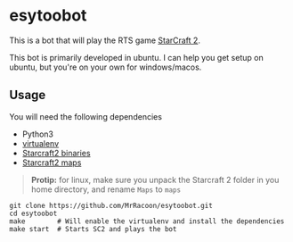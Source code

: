 esytoobot
=========

This is a bot that will play the RTS game [StarCraft 2](https://starcraft2.com/en-us/).

This bot is primarily developed in ubuntu. I can help you get setup on ubuntu, but you're on your own for windows/macos.

Usage
-------

You will need the following dependencies

* Python3
* [virtualenv](https://virtualenv.pypa.io/en/latest/)
* [Starcraft2 binaries](https://github.com/Blizzard/s2client-proto#downloads)
* [Starcraft2 maps](https://github.com/Blizzard/s2client-proto#map-packs)

> **Protip:** for linux, make sure you unpack the Starcraft 2 folder in you home directory, and rename `Maps` to `maps`

```shell
git clone https://github.com/MrRacoon/esytoobot.git
cd esytoobot
make        # Will enable the virtualenv and install the dependencies
make start  # Starts SC2 and plays the bot
```
